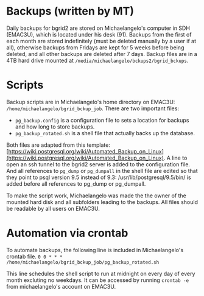# Backups (written by MT)
Daily backups for bgrid2 are stored on Michaelangelo's computer in SDH (EMAC3U), which is located under his desk (91). Backups from the first of each month are stored indefinitely (must be deleted manually by a user if at all), otherwise backups from Fridays are kept for 5 weeks before being deleted, and all other backups are deleted after 7 days. Backup files are in a 4TB hard drive mounted at `/media/michaelangelo/bckups2/bgrid_bckups`.

# Scripts
Backup scripts are in Michaelangelo's home directory on EMAC3U: `/home/michaelangelo/bgrid_bckup_job`.
There are two important files: 
 - `pg_backup.config` is a configuration file to sets a location for backups and how long to store backups. 
 - `pg_backup_rotated.sh` is a shell file that actually backs up the database. 
 
Both files are adapted from this template: [https://wiki.postgresql.org/wiki/Automated_Backup_on_Linux](https://wiki.postgresql.org/wiki/Automated_Backup_on_Linux). A line to open an ssh tunnel to the bgrid2 server is added to the configuration file. And all references to `pg_dump` or `pg_dumpall` in the shell file are edited so that they point to psql version 9.5 instead of 9.3: /usr/lib/postgresql/9.5/bin/ is added before all references to pg_dump or pg_dumpall. 

To make the script work, Michaelangelo was made the the owner of the mounted hard disk and all subfolders leading to the backups. All files should be readable by all users on EMAC3U.  

# Automation via crontab
To automate backups, the following line is included in Michaelangelo's crontab file. 
```0 0 * * * /home/michaelangelo/bgrid_bckup_job/pg_backup_rotated.sh```

This line schedules the shell script to run at midnight on every day of every month excluting no weekdays. It can be accessed by running `crontab -e` from michaelangelo's account on EMAC3U. 
